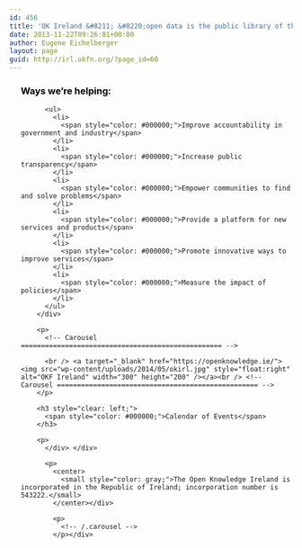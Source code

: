 ```yaml
---
id: 456
title: 'OK Ireland &#8211; &#8220;open data is the public library of the 21st century&#8221;'
date: 2013-11-22T09:26:01+00:00
author: Eugene Eichelberger
layout: page
guid: http://irl.okfn.org/?page_id=60
---
```

<!-- Carousel ================================================== -->

<div class="carousel slide" id="myCarousel">
  <div class="carousel-inner">
    <div class="item active">
      <div class="container">
        <div class="carousel-caption" style="padding-bottom: 4%; padding-left: 4%;">
          <h3 style="clear: left;">
            <span style="color: #000000;">Ways we’re helping:</span>
          </h3>
          
          <ul>
            <li>
              <span style="color: #000000;">Improve accountability in government and industry</span>
            </li>
            <li>
              <span style="color: #000000;">Increase public transparency</span>
            </li>
            <li>
              <span style="color: #000000;">Empower communities to find and solve problems</span>
            </li>
            <li>
              <span style="color: #000000;">Provide a platform for new services and products</span>
            </li>
            <li>
              <span style="color: #000000;">Promote innovative ways to improve services</span>
            </li>
            <li>
              <span style="color: #000000;">Measure the impact of policies</span>
            </li>
          </ul>
        </div>
        
        <p>
          <!-- Carousel ================================================== -->
          
          <br /> <a target="_blank" href="https://openknowledge.ie/"><img src="wp-content/uploads/2014/05/okirl.jpg" style="float:right" alt="OKF Ireland" width="300" height="200" /></a><br /> <!-- Carousel ================================================== -->
        </p>
        
        <h3 style="clear: left;">
          <span style="color: #000000;">Calendar of Events</span>
        </h3>
        
        <p>
          </div> </div>
          
          <p>
            <center>
              <small style="color: gray;">The Open Knowledge Ireland is incorporated in the Republic of Ireland; incorporation number is 543222.</small>
            </center></div>
            
            <p>
              <!-- /.carousel -->
            </p></div>